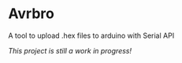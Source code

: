 # Avrbro
A tool to upload .hex files to arduino with Serial API

_This project is still a work in progress!_
